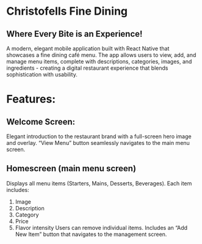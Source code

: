 # Christofells Fine Dining
## Where Every Bite is an Experience!

A modern, elegant mobile application built with React Native that showcases a fine dining café menu.
The app allows users to view, add, and manage menu items, complete with descriptions, categories, images, and ingredients - creating a digital restaurant experience that blends sophistication with usability.

# Features:
## Welcome Screen:
Elegant introduction to the restaurant brand with a full-screen hero image and overlay.
“View Menu” button seamlessly navigates to the main menu screen.

## Homescreen (main menu screen)
Displays all menu items (Starters, Mains, Desserts, Beverages).
Each item includes:
1. Image
2. Description
3. Category
4. Price
5. Flavor intensity
Users can remove individual items.
Includes an “Add New Item” button that navigates to the management screen.

